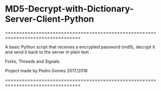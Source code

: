 # MD5-Decrypt-with-Dictionary-Server-Client-Python

=================================================================================

A basic Python script that receives a encrypted password (md5), decrypt it and send it back to the server in plain text.

Forks, Threads and Signals.


Project made by Pedro Gomes 2017/2018

=================================================================================

